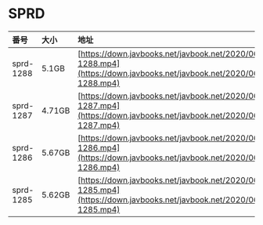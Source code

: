 # SPRD

| 番号 | 大小 | 地址 |
| :--- | :--- | :--- |
| sprd-1288 | 5.1GB | [https://down.javbooks.net/javbook.net/2020/06/23/sprd-1288.mp4](https://down.javbooks.net/javbook.net/2020/06/23/sprd-1288.mp4) |
| sprd-1287 | 4.71GB | [https://down.javbooks.net/javbook.net/2020/06/23/sprd-1287.mp4](https://down.javbooks.net/javbook.net/2020/06/23/sprd-1287.mp4) |
| sprd-1286 | 5.67GB | [https://down.javbooks.net/javbook.net/2020/06/23/sprd-1286.mp4](https://down.javbooks.net/javbook.net/2020/06/23/sprd-1286.mp4) |
| sprd-1285 | 5.62GB | [https://down.javbooks.net/javbook.net/2020/06/23/sprd-1285.mp4](https://down.javbooks.net/javbook.net/2020/06/23/sprd-1285.mp4) |

